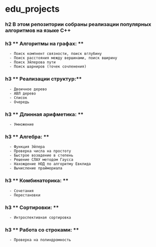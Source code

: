 # edu_projects


 ### h2 В этом репозитории собраны реализации популярных алгоритмов на языке C++
      
  ### h3  ** Алгоритмы на графах: **
      - Поиск компнент связности, поиск вглубину
      - Поиск расстояния между вершинами, поиск вширину
      - Поиск Эйлерова пути
      - Поиск шарниров (точек сочленения)
    
   ### h3 **  Реализации структур:**
      - Двоичное дерево
      - АВЛ дерево
      - Список
      - Очередь
      
   ### h3  ** Длинная арифметика: **
      - Умножение
    
  ### h3  **  Алгебра: **
      - Функция Эйлера
      - Проверка числа на простоту
      - Быстрое возвдение в степень
      - Решение СЛАУ методом Гаусса
      - Нахождение НОД по алгоритму Евклида
      - Вычисление праймориала
     
   ### h3  ** Комбинаторика: **
      - Сочетания 
      - Перестановки
      
  ### h3   ** Сортировки: **
      - Интроспективная сортировка
    
  ### h3  **  Работа со строками: **
      - Проверка на полиндромность
      
      
